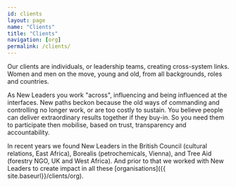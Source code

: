 ```yaml
---
id: clients
layout: page
name: "Clients"
title: "Clients"
navigation: [org]
permalink: /clients/
---
```


Our clients are individuals, or leadership teams, creating cross-system links. Women and men on the move, young and old, from all backgrounds, roles and countries. 

 As New Leaders you work "across", influencing and being influenced at the interfaces. New paths beckon because the old ways of commanding and controlling no longer work, or are too costly to sustain. You believe people can deliver extraordinary results together if they buy-in. So you need them to participate then mobilise, based on trust, transparency and accountability. 

In recent years we found New Leaders in the British Council (cultural relations, East Africa), Borealis (petrochemicals, Vienna), and Tree Aid (forestry NGO, UK and West Africa). And prior to that we worked with New Leaders to create impact in all these [organisations]({{ site.baseurl}}/clients/org).

